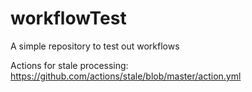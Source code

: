 # workflowTest
A simple repository to test out workflows

Actions for stale processing: https://github.com/actions/stale/blob/master/action.yml
